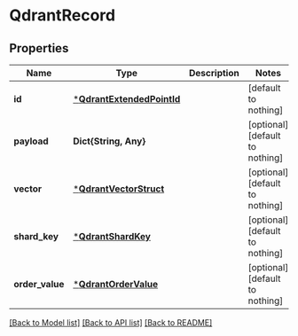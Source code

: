 # QdrantRecord


## Properties
Name | Type | Description | Notes
------------ | ------------- | ------------- | -------------
**id** | [***QdrantExtendedPointId**](QdrantExtendedPointId.md) |  | [default to nothing]
**payload** | **Dict{String, Any}** |  | [optional] [default to nothing]
**vector** | [***QdrantVectorStruct**](QdrantVectorStruct.md) |  | [optional] [default to nothing]
**shard_key** | [***QdrantShardKey**](QdrantShardKey.md) |  | [optional] [default to nothing]
**order_value** | [***QdrantOrderValue**](QdrantOrderValue.md) |  | [optional] [default to nothing]


[[Back to Model list]](../README.md#models) [[Back to API list]](../README.md#api-endpoints) [[Back to README]](../README.md)


